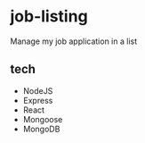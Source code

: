 # job-listing

Manage my job application in a list

## tech

- NodeJS
- Express
- React
- Mongoose
- MongoDB
